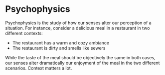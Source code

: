 
# Psychophysics

Psychophysics is the study of how our senses alter our perception of a situation.
For instance, consider a delicious meal in a restaurant in two different contexts:
- The restaurant has a warm and cozy ambiance
- The restaurant is dirty and smells like sewers

While the taste of the meal should be objectively the same in both cases, our senses alter dramatically our enjoyment of the meal in the two different scenarios. Context matters a lot.

